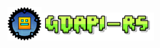 <p align="center">
	<a href="https://github.com/gdapi-rs/gdapi">
		<img src="assets/icon.png" width="15%"><img src="assets/logo.png" width="50%">
	</a>
</p>
